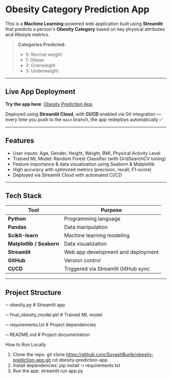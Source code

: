 # Obesity Category Prediction App

This is a **Machine Learning**-powered web application built using **Streamlit** that predicts a person's **Obesity Category** based on key physical attributes and lifestyle metrics.

> **Categories Predicted:**
> - 0: Normal weight
> - 1: Obese
> - 2: Overweight
> - 3: Underweight

---

## Live App Deployment

 **Try the app here**: [Obesity Prediction App](https://obesity-prediction-app-b3rssec5aax3cnlrhaia9r.streamlit.app/)

Deployed using **Streamlit Cloud**, with **CI/CD** enabled via Git integration — every time you push to the `main` branch, the app redeploys automatically ✅

---

##  Features

-  User inputs: Age, Gender, Height, Weight, BMI, Physical Activity Level
-  Trained ML Model: Random Forest Classifier (with GridSearchCV tuning)
-  Feature importance & data visualization using Seaborn & Matplotlib
-  High accuracy with optimized metrics (precision, recall, F1-score)
-  Deployed via Streamlit Cloud with automated CI/CD

---

##  Tech Stack

| Tool              | Purpose                                 |
|-------------------|-----------------------------------------|
| **Python**        | Programming language                    |
| **Pandas**        | Data manipulation                       |
| **Scikit-learn**  | Machine learning modeling               |
| **Matplotlib / Seaborn** | Data visualization              |
| **Streamlit**     | Web app development and deployment      |
| **GitHub**        | Version control                         |
| **CI/CD**         | Triggered via Streamlit GitHub sync     |

---

##  Project Structure

─ obesity.py # Streamlit app

─ final_obesity_model.pkl # Trained ML model

─ requirements.txt # Project dependencies

─ README.md # Project documentation

 How to Run Locally

1. Clone the repo:
   git clone https://github.com/SuyashBurile/obesity-prediction-app.git
   cd obesity-prediction-app
2. Install dependencies:
   pip install -r requirements.txt
3. Run the app:
   streamlit run app.py

